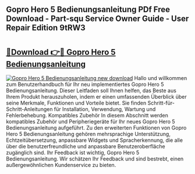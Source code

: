 ## Gopro Hero 5 Bedienungsanleitung PDf Free Download - Part-squ Service Owner Guide - User Repair Edition 9tRW3

# <h2><a href="http://df1ikp.blite.top/?on=Gopro+Hero+5+Bedienungsanleitung">🔗Download 👉🔴 Gopro Hero 5 Bedienungsanleitung</a></h2>

[![Gopro Hero 5 Bedienungsanleitung new download](https://i.imgur.com/lujVjoI.png)](http://df1ikp.blite.top/?on=Gopro+Hero+5+Bedienungsanleitung)
Hallo und willkommen zum Benutzerhandbuch für Ihr neu implementiertes Gopro Hero 5 Bedienungsanleitung. Dieser Leitfaden soll Ihnen helfen, das Beste aus Ihrem Produkt herauszuholen, indem er einen umfassenden Überblick über seine Merkmale, Funktionen und Vorteile bietet. Sie finden Schritt-für-Schritt-Anleitungen für Installation, Verwendung, Wartung und Fehlerbehebung. Kompatibles Zubehör In diesem Abschnitt werden kompatibles Zubehör und Peripheriegeräte für Ihr neues Gopro Hero 5 Bedienungsanleitung aufgeführt. Zu den erweiterten Funktionen von Gopro Hero 5 Bedienungsanleitung gehören mehrsprachige Unterstützung, Echtzeitübersetzung, anpassbare Widgets und Spracherkennung, die alle über die benutzerfreundliche und anpassbare Benutzeroberfläche zugänglich sind. Ihr Feedback ist wichtig, Gopro Hero 5 Bedienungsanleitung. Wir schätzen Ihr Feedback und sind bestrebt, einen außergewöhnlichen Kundenservice zu bieten.
